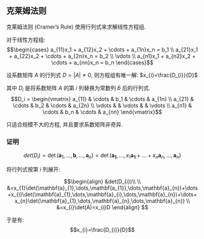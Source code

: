 ## 克莱姆法则

克莱姆法则 (Cramer’s Rule) 使用行列式来求解线性方程组. 

对于线性方程组: $$\begin{cases}  
a_{11}x_1 + a_{12}x_2 + \cdots + a_{1n}x_n = b_1 \\  
a_{21}x_1 + a_{22}x_2 + \cdots + a_{2n}x_n = b_2 \\  
\vdots \\  
a_{n1}x_1 + a_{n2}x_2 + \cdots + a_{nn}x_n = b_n  
\end{cases}$$

设系数矩阵 $A$ 的行列式 $D=|A|\not=0$, 则方程组有唯一解: $x_{i}=\frac{D_{i}}{D}$

其中 $D_i$ 是将系数矩阵 $A$ 的第 $i$ 列替换为常数列 $\hat{b}$ 后的行列式.
$$D_i =  
\begin{vmatrix}  
a_{11} & \cdots & b_1 & \cdots & a_{1n} \\  
a_{21} & \cdots & b_2 & \cdots & a_{2n} \\  
\vdots & & \vdots & & \vdots \\  
a_{n1} & \cdots & b_n & \cdots & a_{nn}  
\end{vmatrix}$$

只适合规模不大的方程, 并且要求系数矩阵非奇异.

### 证明 

$$det(D_{i})=\det(\mathbf{a}_{1},\dots,\mathbf{b},\dots,\mathbf{a}_{n})=\det(\mathbf{a_{1}},\dots,x_{1}\mathbf{a_{1}}+\dots+x_{n}\mathbf{a}_{n},\dots,\mathbf{a}_{n})$$

将行列式按第 $i$ 列展开:

$$\begin{align}
&det(D_{i})\\ \\
&=x_{1}\det(\mathbf{a}_{1},\dots,\mathbf{a_{1}},\dots,\mathbf{a}_{n})+\dots+x_{i}\det(\mathbf{a}_{1},\dots,\mathbf{a}_{i},\dots,\mathbf{a}_{n})+\dots+x_{n}\det(\mathbf{a}_{1},\dots,\mathbf{a}_{n},\dots,\mathbf{a}_{n}) \\
&=x_{i}\det(A)=x_{i}D
\end{align}
$$

于是有: $$x_{i}=\frac{D_{i}}{D}$$